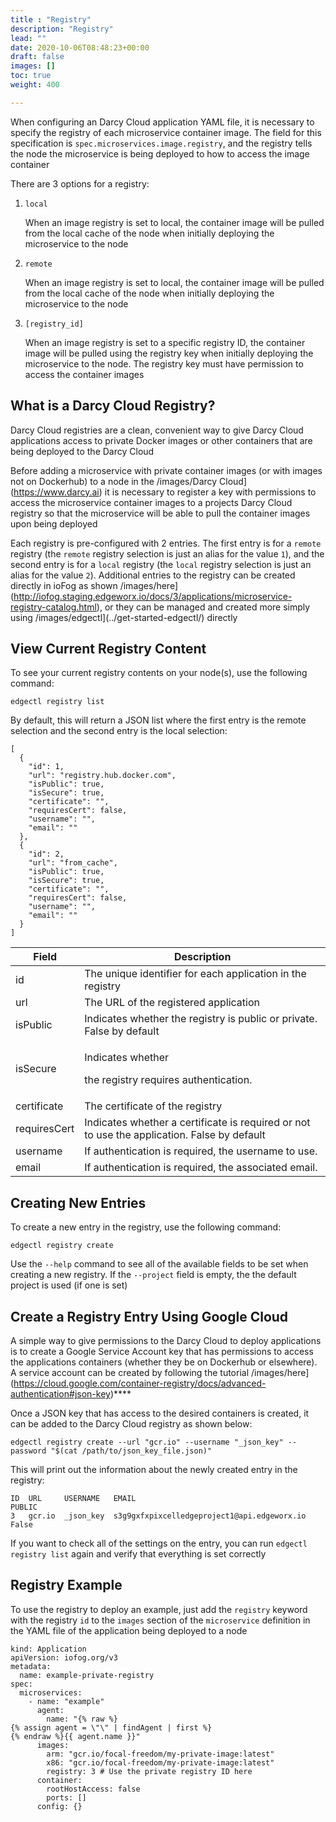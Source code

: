 ```yaml
---
title : "Registry"
description: "Registry"
lead: ""
date: 2020-10-06T08:48:23+00:00
draft: false
images: []
toc: true
weight: 400

---
```


When configuring an Darcy Cloud application YAML file, it is necessary to specify the registry of each microservice container image. The field for this specification is `spec.microservices.image.registry`, and the registry tells the node the microservice is being deployed to how to access the image container

There are 3 options for a registry:

1. `local`

    When an image registry is set to local, the container image will be pulled from the local cache of the node when initially deploying the microservice to the node

2. `remote`

    When an image registry is set to local, the container image will be pulled from the local cache of the node when initially deploying the microservice to the node

3. `[registry_id]`

    When an image registry is set to a specific registry ID, the container image will be pulled using the registry key when initially deploying the microservice to the node. The registry key must have permission to access the container images

## What is a Darcy Cloud Registry?

Darcy Cloud registries are a clean, convenient way to give Darcy Cloud applications access to private Docker images or other containers that are being deployed to the Darcy Cloud

Before adding a microservice with private container images (or with images not on Dockerhub) to a node in the /images/Darcy Cloud](https://www.darcy.ai) it is necessary to register a key with permissions to access the microservice container images to a projects Darcy Cloud registry so that the microservice will be able to pull the container images upon being deployed

Each registry is pre-configured with 2 entries. The first entry is for a `remote` registry (the `remote` registry selection is just an alias for the value `1`), and the second entry is for a `local` registry (the `local` registry selection is just an alias for the value `2`). Additional entries to the registry can be created directly in ioFog as shown /images/here](http://iofog.staging.edgeworx.io/docs/3/applications/microservice-registry-catalog.html), or they can be managed and created more simply using /images/edgectl](../get-started-edgectl/) directly

## View Current Registry Content

To see your current registry contents on your node(s), use the following command:

```
edgectl registry list
```

By default, this will return a JSON list where the first entry is the remote selection and the second entry is the local selection:

```
[
  {
    "id": 1,
    "url": "registry.hub.docker.com",
    "isPublic": true,
    "isSecure": true,
    "certificate": "",
    "requiresCert": false,
    "username": "",
    "email": ""
  },
  {
    "id": 2,
    "url": "from_cache",
    "isPublic": true,
    "isSecure": true,
    "certificate": "",
    "requiresCert": false,
    "username": "",
    "email": ""
  }
]
```

| **Field**    | **Description**                                                                             |
| ------------ | ------------------------------------------------------------------------------------------- |
| id           | The unique identifier for each application in the registry                                  |
| url          | The URL of the registered application                                                       |
| isPublic     | Indicates whether the registry is public or private. False by default                       |
| isSecure     | <p>Indicates whether</p><p> the registry requires authentication.</p>                       |
| certificate  | The certificate of the registry                                                             |
| requiresCert | Indicates whether a certificate is required or not to use the application. False by default |
| username     | If authentication is required, the username to use.                                         |
| email        | If authentication is required, the associated email.                                        |

## Creating New Entries

To create a new entry in the registry, use the following command:

```
edgectl registry create
```

Use the `--help` command to see all of the available fields to be set when creating a new registry. If the `--project` field is empty, the the default project is used (if one is set)

## Create a Registry Entry Using Google Cloud

A simple way to give permissions to the Darcy Cloud to deploy applications is to create a Google Service Account key that has permissions to access the applications containers (whether they be on Dockerhub or elsewhere). A service account can be created by following the tutorial /images/here](https://cloud.google.com/container-registry/docs/advanced-authentication#json-key)****

Once a JSON key that has access to the desired containers is created, it can be added to the Darcy Cloud registry as shown below:

```
edgectl registry create --url "gcr.io" --username "_json_key" --password "$(cat /path/to/json_key_file.json)"
```

This will print out the information about the newly created entry in the registry:

```
ID  URL     USERNAME   EMAIL                                        PUBLIC
3   gcr.io  _json_key  s3g9gxfxpixcelledgeproject1@api.edgeworx.io  False
```

If you want to check all of the settings on the entry, you can run `edgectl registry list` again and verify that everything is set correctly

## Registry Example

To use the registry to deploy an example, just add the `registry` keyword with the registry `id` to the `images` section of the `microservice` definition in the YAML file of the application being deployed to a node

```
kind: Application
apiVersion: iofog.org/v3
metadata:
  name: example-private-registry
spec:
  microservices:
    - name: "example"
      agent:
        name: "{% raw %}
{% assign agent = \"\" | findAgent | first %}
{% endraw %}{{ agent.name }}"
      images:
        arm: "gcr.io/focal-freedom/my-private-image:latest"
        x86: "gcr.io/focal-freedom/my-private-image:latest"
        registry: 3 # Use the private registry ID here
      container:
        rootHostAccess: false
        ports: []
      config: {}
```
